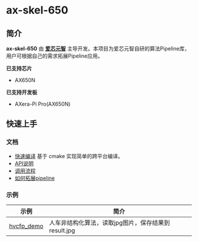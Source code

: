 # ax-skel-650
 
## 简介

**ax-skel-650** 由 **[爱芯元智](https://www.axera-tech.com/)** 主导开发。本项目为爱芯元智自研的算法Pipeline库，用户可根据自己的需求拓展Pipeline应用。

**已支持芯片**
- AX650N

**已支持开发板**
- AXera-Pi Pro(AX650N)

## 快速上手

### 文档

- [快速编译](docs/compile.md)  基于 cmake 实现简单的跨平台编译。
- [API说明](docs/api.md)
- [调用流程](docs/flowchart.md)
- [如何拓展pipeline](docs/pipeline.md)

### 示例

| 示例                                | 简介                               |
|-----------------------------------|----------------------------------|
| [hvcfp_demo](demo/hvcfp_demo.cpp) | 人车非结构化算法，读取jpg图片，保存结果到result.jpg |